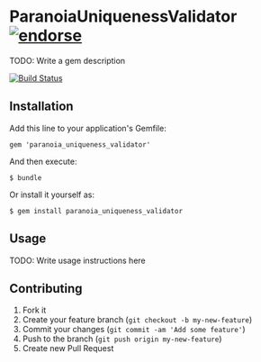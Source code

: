# ParanoiaUniquenessValidator [![endorse](http://api.coderwall.com/anthonator/endorsecount.png)](http://coderwall.com/anthonator)

TODO: Write a gem description

[![Build Status](https://secure.travis-ci.org/anthonator/paranoia_uniqueness_validator.png)](http://travis-ci.org/anthonator/paranoia_uniqueness_validator)

## Installation

Add this line to your application's Gemfile:

    gem 'paranoia_uniqueness_validator'

And then execute:

    $ bundle

Or install it yourself as:

    $ gem install paranoia_uniqueness_validator

## Usage

TODO: Write usage instructions here

## Contributing

1. Fork it
2. Create your feature branch (`git checkout -b my-new-feature`)
3. Commit your changes (`git commit -am 'Add some feature'`)
4. Push to the branch (`git push origin my-new-feature`)
5. Create new Pull Request
